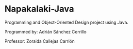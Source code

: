# Napakalaki-Java

Programming and Object-Oriented Design project using Java.

Programmed by: Adrián Sánchez Cerrillo

Professor: Zoraida Callejas Carrión
